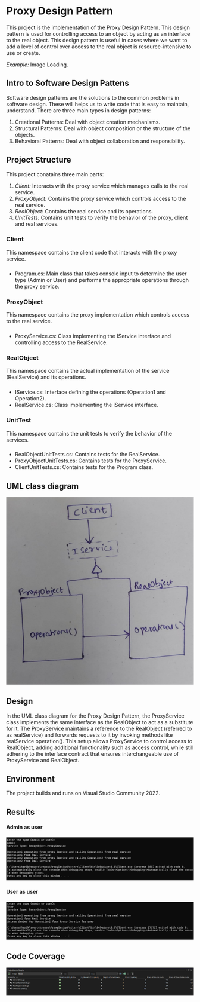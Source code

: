 # Proxy Design Pattern

This project is the implementation of the Proxy Design Pattern. This design pattern is used for controlling access to an object by acting as an interface to the real object. This design pattern is useful in cases where we want to add a level of control over access to the real object is resource-intensive to use or create.

*Example:* Image Loading.

## Intro to Software Design Pattens

Software design patterns are the solutions to the common problems in software design. These will helps us to write code that is easy to maintain, understand. There are three main types in design patterns:

1. Creational Patterns: Deal with object creation mechanisms.
2. Structural Patterns: Deal with object composition or the structure of the objects.
3. Behavioral Patterns: Deal with object collaboration and responsibility.

## Project Structure

This project conatains three main parts:
1. *Client:* Interacts with the proxy service which manages calls to the real service.
2. *ProxyObject:* Contains the proxy service which controls access to the real service.
3. *RealObject:* Contains the real service and its operations.
4. *UnitTests:* Contains unit tests to verify the behavior of the proxy, client and real services.

### Client

This namespace contains the client code that interacts with the proxy service.

### 
* Program.cs: Main class that takes console input to determine the user type (Admin or User) and performs the appropriate operations through the proxy service.

### ProxyObject

This namespace contains the proxy implementation which controls access to the real service.

### 
* ProxyService.cs: Class implementing the IService interface and controlling access to the RealService.

### RealObject

This namespace contains the actual implementation of the service (RealService) and its operations.

### 
* IService.cs: Interface defining the operations (Operation1 and Operation2).
* RealService.cs: Class implementing the IService interface.

### UnitTest

This namespace contains the unit tests to verify the behavior of the services.

### 
* RealObjectUnitTests.cs: Contains tests for the RealService.
* ProxyObjectUnitTests.cs: Contains tests for the ProxyService.
* ClientUnitTests.cs: Contains tests for the Program class.

## UML class diagram

![Class diagram](https://github.com/Harikak09/ProxyDesignPattern/blob/master/Images/ClassDiagram.jpg?raw=true)

## Design

In the UML class diagram for the Proxy Design Pattern, the ProxyService class implements the same interface as the RealObject to act as a substitute for it. The ProxyService maintains a reference to the RealObject (referred to as realService) and forwards requests to it by invoking methods like realService.operation(). This setup allows ProxyService to control access to RealObject, adding additional functionality such as access control, while still adhering to the interface contract that ensures interchangeable use of ProxyService and RealObject.

## Environment

The project builds and runs on Visual Studio Community 2022.

## Results

#### Admin as user
![Admin User](https://github.com/Harikak09/ProxyDesignPattern/blob/master/Images/Admin.png?raw=true)

#### User as user
![User user](https://github.com/Harikak09/ProxyDesignPattern/blob/master/Images/User.png?raw=true)

## Code Coverage
![Code Coverage](https://github.com/Harikak09/ProxyDesignPattern/blob/master/Images/CodeCoverage.png?raw=true)